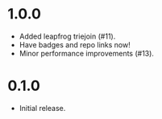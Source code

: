 # 1.0.0

- Added leapfrog triejoin (#11).
- Have badges and repo links now!
- Minor performance improvements (#13).

# 0.1.0

- Initial release.
